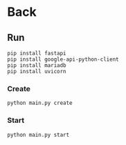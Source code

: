 # Back

## Run

```
pip install fastapi
pip install google-api-python-client
pip install mariadb
pip install uvicorn
```

### Create

```
python main.py create
```

### Start

```
python main.py start
```
